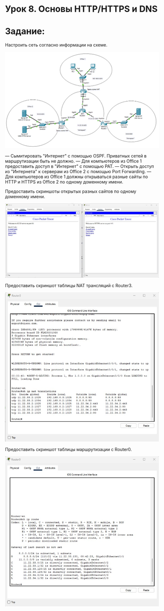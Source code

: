 # Урок 8. Основы HTTP/HTTPS и DNS

# Задание: 

Настроить сеть согласно информации на схеме.

![HW8_schema](img/HW8_schema.jpg)

— Сымитировать "Интернет" с помощью OSPF. Приватных сетей в маршрутизации быть не должно.
— Для компьютеров из Office 1 предоставить доступ в "Интернет" с помощью PAT.
— Открыть доступ из "Интернета" к серверам из Office 2 c помощью Port Forwarding.
— Для компьютеров из Office 1 должны открываться разные сайты по HTTP и HTTPS из Office 2 по одному доменному имени.

Предоставить скриншоты открытых разных сайтов по одному доменному имени.

![HW8_HTTP_HTTPS1.jpg](img/HW8_HTTP_HTTPS1.jpg)

Предоставить скриншот таблицы NAT трансляций с Router3.<br>

![HW8_Router_3_NAT.jpg](img/HW8_Router_3_NAT.jpg)

Предоставить скриншот таблицы маршрутизации с Router0.<br>

![HW8_Router0_route.jpg](img/HW8_Router0_route.jpg)
